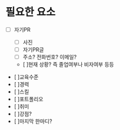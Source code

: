 # 필요한 요소

- [ ] 자기PR

  - [ ] 사진
  - [ ] 자기PR글
  - [ ] 주소? 전화번호? 이메일?
  - [ ]현재 상황? 즉 졸업여부나 비자여부 등등

- [ ]교육수준
- [ ]경력
- [ ]스킬
- [ ]포트폴리오
- [ ]취미
- [ ]강점?
- [ ]마지막 한마디?
